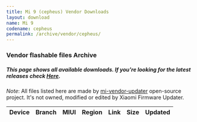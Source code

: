 ```yaml
---
title: Mi 9 (cepheus) Vendor Downloads
layout: download
name: Mi 9
codename: cepheus
permalink: /archive/vendor/cepheus/
---
```


### Vendor flashable files Archive
##### This page shows all available downloads. If you're looking for the latest releases check [Here](/vendor/cepheus/).

*Note*: All files listed here are made by [mi-vendor-updater](https://github.com/TryHardDood/mi-vendor-updater) open-source project. It's not owned, modified or edited by Xiaomi Firmware Updater.

<div class="table-responsive-md" id="table-wrapper">
    <table id="vendor" class="display dt-responsive compact table table-striped table-hover table-sm">
        <thead class="thead-dark">
            <tr>
                <th>Device</th>
                <th>Branch</th>
                <th>MIUI</th>
                <th>Region</th>
                <th>Link</th>
                <th>Size</th>
                <th>Updated</th>
            </tr>
        </thead>
        <script>loadVendorDownloads('cepheus', 'full')</script>
    </table>
</div>
